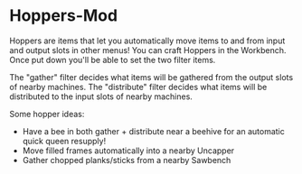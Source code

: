# Hoppers-Mod

Hoppers are items that let you automatically move items to and from input and output slots in other menus! You can craft Hoppers in the Workbench. Once put down you'll be able to set the two filter items.

The "gather" filter decides what items will be gathered from the output slots of nearby machines.
The "distribute" filter decides what items will be distributed to the input slots of nearby machines.

Some hopper ideas:
- Have a bee in both gather + distribute near a beehive for an automatic quick queen resupply!
- Move filled frames automatically into a nearby Uncapper
- Gather chopped planks/sticks from a nearby Sawbench
